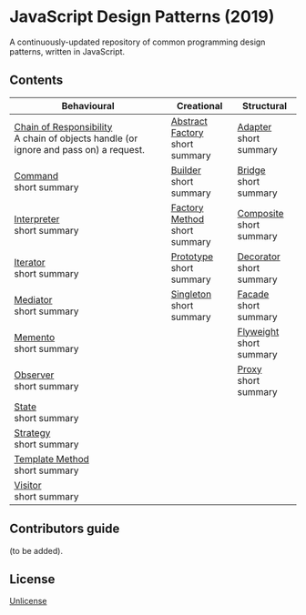 # JavaScript Design Patterns (2019)

A continuously-updated repository of common programming design patterns, written in JavaScript.

## Contents

| Behavioural                                                                                                                      | Creational                             | Structural                      |
| -------------------------------------------------------------------------------------------------------------------------------- | -------------------------------------- | ------------------------------- |
| [Chain of Responsibility](./patterns/chain_of_responsibility.md)<br>A chain of objects handle (or ignore and pass on) a request. | [Abstract Factory](#)<br>short summary | [Adapter](#)<br>short summary   |
| [Command](#)<br>short summary                                                                                                    | [Builder](#)<br>short summary          | [Bridge](#)<br>short summary    |
| [Interpreter](#)<br>short summary                                                                                                | [Factory Method](#)<br>short summary   | [Composite](#)<br>short summary |
| [Iterator](#)<br>short summary                                                                                                   | [Prototype](#)<br>short summary        | [Decorator](#)<br>short summary |
| [Mediator](#)<br>short summary                                                                                                   | [Singleton](#)<br>short summary        | [Facade](#)<br>short summary    |
| [Memento](#)<br>short summary                                                                                                    | &#xfeff;                               | [Flyweight](#)<br>short summary |
| [Observer](#)<br>short summary                                                                                                   | &#xfeff;                               | [Proxy](#)<br>short summary     |
| [State](#)<br>short summary                                                                                                      | &#xfeff;                               | &#xfeff;                        |
| [Strategy](#)<br>short summary                                                                                                   | &#xfeff;                               | &#xfeff;                        |
| [Template Method](#)<br>short summary                                                                                            | &#xfeff;                               | &#xfeff;                        |
| [Visitor](#)<br>short summary                                                                                                    | &#xfeff;                               | &#xfeff;                        |

## Contributors guide

(to be added).

## License

[Unlicense](https://unlicense.org/)
